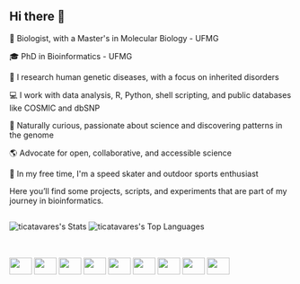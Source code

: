 ## Hi there 👋

🔬 Biologist, with a Master's in Molecular Biology - UFMG

🎓 PhD in Bioinformatics - UFMG

🧬 I research human genetic diseases, with a focus on inherited disorders

💻 I work with data analysis, R, Python, shell scripting, and public databases like COSMIC and dbSNP

🧠 Naturally curious, passionate about science and discovering patterns in the genome

🌎 Advocate for open, collaborative, and accessible science

👟 In my free time, I'm a speed skater and outdoor sports enthusiast

Here you’ll find some projects, scripts, and experiments that are part of my journey in bioinformatics.
##
![ticatavares's Stats](https://github-readme-stats.vercel.app/api?username=ticatavares&theme=onedark&show_icons=true&hide_border=false&count_private=true)
![ticatavares's Top Languages](https://github-readme-stats.vercel.app/api/top-langs/?username=ticatavares&theme=onedark&show_icons=true&hide_border=false&layout=compact)
##
<div style="display: inline_block"><br>

<img align="center" height="30" width="40" src="https://cdn.jsdelivr.net/gh/devicons/devicon@latest/icons/linux/linux-original.svg" />
<img align="center" height="30" width="40" src="https://cdn.jsdelivr.net/gh/devicons/devicon@latest/icons/python/python-original.svg" />
<img align="center" height="30" width="40" src="https://cdn.jsdelivr.net/gh/devicons/devicon@latest/icons/r/r-original.svg" />
<img align="center" height="30" width="40" src="https://cdn.jsdelivr.net/gh/devicons/devicon@latest/icons/jupyter/jupyter-original-wordmark.svg" />
<img align="center" height="30" width="40" src="https://cdn.jsdelivr.net/gh/devicons/devicon@latest/icons/pandas/pandas-original.svg" />
<img align="center" height="30" width="40" src="https://cdn.jsdelivr.net/gh/devicons/devicon@latest/icons/anaconda/anaconda-original.svg" />
<img align="center" height="30" width="40" src="https://cdn.jsdelivr.net/gh/devicons/devicon@latest/icons/awk/awk-original-wordmark.svg" />  
<img align="center" height="30" width="40" src="https://cdn.jsdelivr.net/gh/devicons/devicon@latest/icons/inkscape/inkscape-original.svg" />
<img align="center" height="30" width="40" src="https://cdn.jsdelivr.net/gh/devicons/devicon@latest/icons/canva/canva-original.svg" />          

          

</div>        
          
